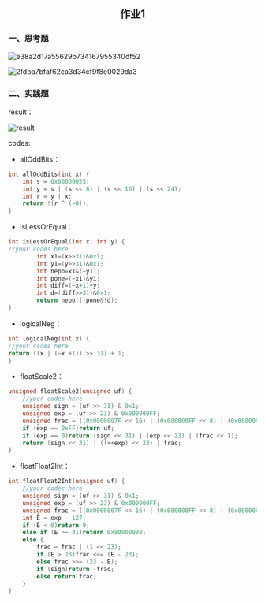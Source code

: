 ## <p align="center">作业1</p>

### 一、思考题

![e38a2d17a55629b734167955340df52](C:\Users\15989845233\Desktop\e38a2d17a55629b734167955340df52.jpg)

![2fdba7bfaf62ca3d34cf9f8e0029da3](C:\Users\15989845233\Desktop\2fdba7bfaf62ca3d34cf9f8e0029da3.jpg)





### 二、实践题

result：

![result](C:\Users\15989845233\AppData\Roaming\Typora\typora-user-images\image-20220305101813727.png "result")



codes:

+ allOddBits：

~~~c
int allOddBits(int x) {
	int s = 0x00000055;
	int y = s | (s << 8) | (s << 16) | (s << 24);
	int r = y | x;
	return !(r ^ (~0));
}
~~~

+ isLessOrEqual：

~~~c
int isLessOrEqual(int x, int y) {
//your codes here
        int x1=(x>>31)&0x1;
        int y1=(y>>31)&0x1;
        int nepo=x1&(~y1);
        int pone=(~x1)&y1;
        int diff=(~x+1)+y;
        int d=(diff>>31)&0x1;
        return nepo|(!pone&!d);
}
~~~

+ logicalNeg：

~~~c
int logicalNeg(int x) {
//your codes here
return ((x | (~x +1)) >> 31) + 1;
}
~~~

+ floatScale2：

~~~c
unsigned floatScale2(unsigned uf) {
	//your codes here
	unsigned sign = (uf >> 31) & 0x1;
	unsigned exp = (uf >> 23) & 0x000000FF;
	unsigned frac = ((0x0000007F << 16) | (0x000000FF << 8) | (0x000000FF)) & uf;
	if (exp == 0xFF)return uf;
	if (exp == 0)return (sign << 31) | (exp << 23) | (frac << 1);
	return (sign << 31) | ((++exp) << 23) | frac;
}
~~~

+ floatFloat2Int：

~~~c
int floatFloat2Int(unsigned uf) {
	//your codes here
	unsigned sign = (uf >> 31) & 0x1;
	unsigned exp = (uf >> 23) & 0x000000FF;
	unsigned frac = ((0x0000007F << 16) | (0x000000FF << 8) | (0x000000FF)) & uf;
	int E = exp - 127;
	if (E < 0)return 0;
	else if (E >= 31)return 0x80000000;
	else {
		frac = frac | (1 << 23);
		if (E > 23)frac <<= (E - 23);
		else frac >>= (23 - E);
		if (sign)return -frac;
		else return frac;
	}
}
~~~

